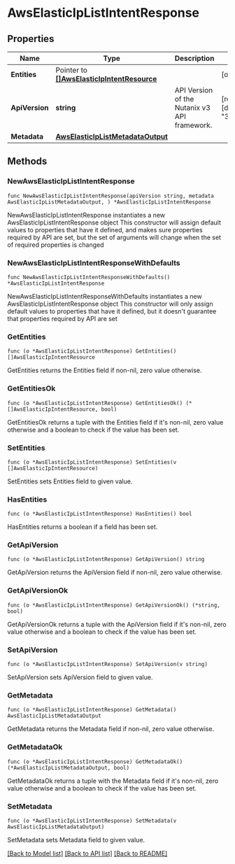 # AwsElasticIpListIntentResponse

## Properties

Name | Type | Description | Notes
------------ | ------------- | ------------- | -------------
**Entities** | Pointer to [**[]AwsElasticIpIntentResource**](AwsElasticIpIntentResource.md) |  | [optional] 
**ApiVersion** | **string** | API Version of the Nutanix v3 API framework. | [readonly] [default to "3.1.0"]
**Metadata** | [**AwsElasticIpListMetadataOutput**](AwsElasticIpListMetadataOutput.md) |  | 

## Methods

### NewAwsElasticIpListIntentResponse

`func NewAwsElasticIpListIntentResponse(apiVersion string, metadata AwsElasticIpListMetadataOutput, ) *AwsElasticIpListIntentResponse`

NewAwsElasticIpListIntentResponse instantiates a new AwsElasticIpListIntentResponse object
This constructor will assign default values to properties that have it defined,
and makes sure properties required by API are set, but the set of arguments
will change when the set of required properties is changed

### NewAwsElasticIpListIntentResponseWithDefaults

`func NewAwsElasticIpListIntentResponseWithDefaults() *AwsElasticIpListIntentResponse`

NewAwsElasticIpListIntentResponseWithDefaults instantiates a new AwsElasticIpListIntentResponse object
This constructor will only assign default values to properties that have it defined,
but it doesn't guarantee that properties required by API are set

### GetEntities

`func (o *AwsElasticIpListIntentResponse) GetEntities() []AwsElasticIpIntentResource`

GetEntities returns the Entities field if non-nil, zero value otherwise.

### GetEntitiesOk

`func (o *AwsElasticIpListIntentResponse) GetEntitiesOk() (*[]AwsElasticIpIntentResource, bool)`

GetEntitiesOk returns a tuple with the Entities field if it's non-nil, zero value otherwise
and a boolean to check if the value has been set.

### SetEntities

`func (o *AwsElasticIpListIntentResponse) SetEntities(v []AwsElasticIpIntentResource)`

SetEntities sets Entities field to given value.

### HasEntities

`func (o *AwsElasticIpListIntentResponse) HasEntities() bool`

HasEntities returns a boolean if a field has been set.

### GetApiVersion

`func (o *AwsElasticIpListIntentResponse) GetApiVersion() string`

GetApiVersion returns the ApiVersion field if non-nil, zero value otherwise.

### GetApiVersionOk

`func (o *AwsElasticIpListIntentResponse) GetApiVersionOk() (*string, bool)`

GetApiVersionOk returns a tuple with the ApiVersion field if it's non-nil, zero value otherwise
and a boolean to check if the value has been set.

### SetApiVersion

`func (o *AwsElasticIpListIntentResponse) SetApiVersion(v string)`

SetApiVersion sets ApiVersion field to given value.


### GetMetadata

`func (o *AwsElasticIpListIntentResponse) GetMetadata() AwsElasticIpListMetadataOutput`

GetMetadata returns the Metadata field if non-nil, zero value otherwise.

### GetMetadataOk

`func (o *AwsElasticIpListIntentResponse) GetMetadataOk() (*AwsElasticIpListMetadataOutput, bool)`

GetMetadataOk returns a tuple with the Metadata field if it's non-nil, zero value otherwise
and a boolean to check if the value has been set.

### SetMetadata

`func (o *AwsElasticIpListIntentResponse) SetMetadata(v AwsElasticIpListMetadataOutput)`

SetMetadata sets Metadata field to given value.



[[Back to Model list]](../README.md#documentation-for-models) [[Back to API list]](../README.md#documentation-for-api-endpoints) [[Back to README]](../README.md)


